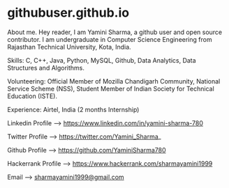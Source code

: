 # githubuser.github.io
About me.
Hey reader, I am Yamini Sharma, a github user and open source contributor. 
I am undergraduate in Computer Science Engineering from Rajasthan Technical University, Kota, India.

Skills:
       C, C++, Java, Python, MySQL, Github, Data Analytics, Data Structures and Algorithms.
          
Volunteering:
            Official Member of Mozilla Chandigarh Community, 
            National Service Scheme (NSS), 
            Student Member of Indian Society for Technical Education (ISTE).
          
Experience: 
              Airtel, India (2 months Internship)


Linkedin Profile --> https://www.linkedin.com/in/yamini-sharma-780

Twitter Profile --> https://twitter.com/Yamini_Sharma_

Github Profile --> https://github.com/YaminiSharma780

Hackerrank Profile --> https://www.hackerrank.com/sharmayamini1999

Email --> sharmayamini1999@gmail.com
